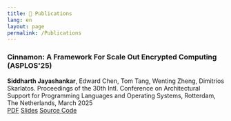 ```yaml
---
title: 📜 Publications
lang: en
layout: page
permalink: /Publications
---
```

  
### Cinnamon: A Framework For Scale Out Encrypted Computing (ASPLOS'25)

**Siddharth Jayashankar**, Edward Chen, Tom Tang, Wenting Zheng, Dimitrios Skarlatos. Proceedings of the 30th Intl. Conference on Architectural Support for Programming Languages and Operating Systems, Rotterdam, The Netherlands, March 2025
\
[PDF]()
[Slides]()
[Source Code]()

